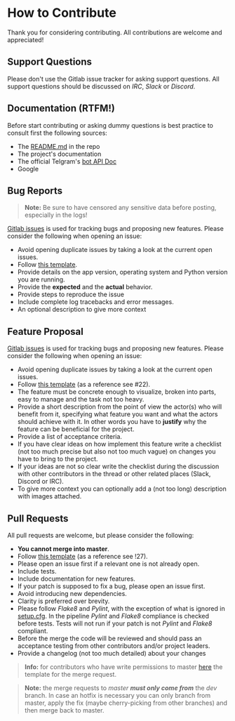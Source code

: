 # How to Contribute

Thank you for considering contributing. All contributions are welcome and appreciated!

## Support Questions

Please don't use the Gitlab issue tracker for asking support questions. All support questions should be discussed on _IRC_, _Slack_ or _Discord_.

## Documentation (RTFM!)

Before start contributing or asking dummy questions is best practice to consult first the following sources:

+ The [README.md](https://gitlab.com/meliurwen/feedgram/-/blob/develop/README.md) in the repo
+ The project's documentation
+ The official Telgram's [bot API Doc](https://core.telegram.org/bots/api)
+ Google

## Bug Reports

> **Note:** Be sure to have censored any sensitive data before posting, especially in the logs!

[Gitlab issues](https://gitlab.com/meliurwen/feedgram/-/issues/) is used for tracking bugs and proposing new features. Please consider the following when opening an issue:

- Avoid opening duplicate issues by taking a look at the current open issues.
- Follow [this template](templates/ISSUE-BUG.md).
- Provide details on the app version, operating system and Python version you are running.
- Provide the **expected** and the **actual** behavior.
- Provide steps to reproduce the issue
- Include complete log tracebacks and error messages.
- An optional description to give more context

## Feature Proposal

[Gitlab issues](https://gitlab.com/meliurwen/feedgram/-/issues/) is used for tracking bugs and proposing new features. Please consider the following when opening an issue:

- Avoid opening duplicate issues by taking a look at the current open issues.
- Follow [this template](templates/ISSUE-FEATURE.md) (as a reference see #22).
- The feature must be concrete enough to visualize, broken into parts, easy to manage and the task not too heavy.
- Provide a short description from the point of view the actor(s) who will benefit from it, specifying what feature you want and what the actors should achieve with it. In other words you have to **justify** why the feature can be beneficial for the project.
- Provide a list of acceptance criteria.
- If you have clear ideas on how implement this feature write a checklist (not too much precise but also not too much vague) on changes you have to bring to the project.
- If your ideas are not so clear write the checklist during the discussion with other contributors in the thread or other related places (Slack, Discord or IRC).
- To give more context you can optionally add a (not too long) description with images attached.

## Pull Requests

All pull requests are welcome, but please consider the following:

- **You cannot merge into master**.
- Follow [this template](templates/MERGE-DEV.md) (as a reference see !27).
- Please open an issue first if a relevant one is not already open.
- Include tests.
- Include documentation for new features.
- If your patch is supposed to fix a bug, please open an issue first.
- Avoid introducing new dependencies.
- Clarity is preferred over brevity.
- Please follow _Flake8_ and _Pylint_, with the exception of what is ignored in [setup.cfg](https://gitlab.com/meliurwen/feedgram/-/blob/develop/setup.cfg). In the pipeline _Pylint_ and _Flake8_ compliance is checked before tests. Tests will not run if your patch is not _Pylint_ and _Flake8_ compliant.
- Before the merge the code will be reviewed and should pass an acceptance testing from other contributors and/or project leaders.
- Provide a changelog (not too much detailed) about your changes

> **Info:** for contributors who have write permissions to master [here](templates/MERGE-MASTER.md) the template for the merge request.

> **Note:** the merge requests to _master_ **_must only come from_** the _dev_ branch. In case an hotfix is necessary you can only branch from master, apply the fix (maybe cherry-picking from other branches) and then merge back to master.
